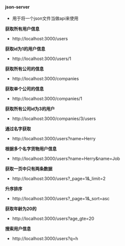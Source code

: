 #### json-server

- 用于将一个json文件当做api来使用

**获取所有用户信息**
- http://localhost:3000/users

**获取id为1的用户信息**

- http://localhost:3000/users/1

**获取所有公司的信息**

- http://localhost:3000/companies

**获取单个公司的信息**

- http://localhost:3000/companies/1

**获取所有公司id为3的用户**

- http://localhost:3000/companies/3/users

**通过名字获取**

- http://localhost:3000/users?name=Herry

**根据多个名字货物用户信息**

- http://localhost:3000/users?name=Herry&name=Job

**获取一页中只有两条数据**

- http://localhost:3000/users?_page=1&_limit=2

**升序排序**

- http://localhost:3000/users?_page=1&_sort=asc

**获取年龄为20的**

- http://localhost:3000/users?age_gte=20

**搜索用户信息**

- http://localhost:3000/users?q=h